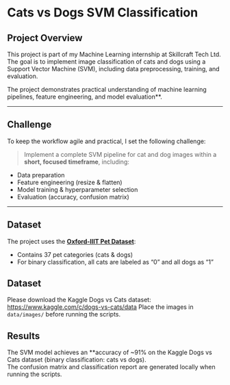 # Cats vs Dogs SVM Classification

## Project Overview
This project is part of my Machine Learning internship at Skillcraft Tech Ltd.  
The goal is to implement image classification of cats and dogs using a Support Vector Machine (SVM), including data preprocessing, training, and evaluation.  

The project demonstrates practical understanding of machine learning pipelines, feature engineering, and model evaluation**.

---

## Challenge
To keep the workflow agile and practical, I set the following challenge:  

> Implement a complete SVM pipeline for cat and dog images within a **short, focused timeframe**, including:
- Data preparation  
- Feature engineering (resize & flatten)  
- Model training & hyperparameter selection  
- Evaluation (accuracy, confusion matrix)  

---

## Dataset
The project uses the **[Oxford-IIIT Pet Dataset](http://www.robots.ox.ac.uk/~vgg/data/pets/)**:  
- Contains 37 pet categories (cats & dogs)  
- For binary classification, all cats are labeled as “0” and all dogs as “1”

## Dataset
Please download the Kaggle Dogs vs Cats dataset: https://www.kaggle.com/c/dogs-vs-cats/data
Place the images in `data/images/` before running the scripts.

## Results
The SVM model achieves an **accuracy of ~91% on the Kaggle Dogs vs Cats dataset (binary classification: cats vs dogs).  
The confusion matrix and classification report are generated locally when running the scripts.
